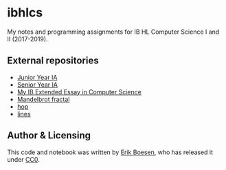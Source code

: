 # ibhlcs
My notes and programming assignments for IB HL Computer Science I and II (2017-2019).

## External repositories
* [Junior Year IA](https://github.com/ErikBoesen/euler)
* [Senior Year IA](https://github.com/frc1418/wristcoach)
* [My IB Extended Essay in Computer Science](https://github.com/ErikBoesen/ee)
* [Mandelbrot fractal](https://github.com/ErikBoesen/mandelbrot)
* [hop](https://github.com/ErikBoesen/hop)
* [lines](https://github.com/ErikBoesen/lines)

## Author & Licensing
This code and notebook was written by [Erik Boesen](https://github.com/ErikBoesen), who has released it under [CC0](LICENSE).
